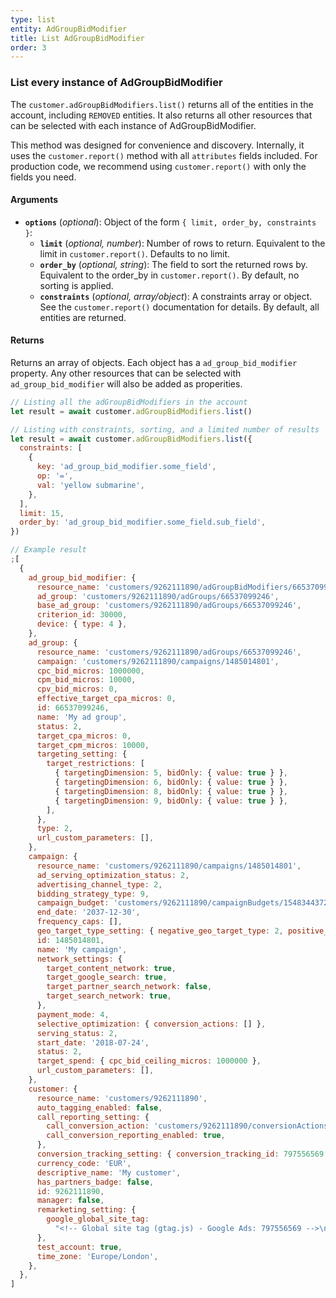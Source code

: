 ```yaml
---
type: list
entity: AdGroupBidModifier
title: List AdGroupBidModifier
order: 3
---
```


### List every instance of AdGroupBidModifier

The `customer.adGroupBidModifiers.list()` returns all of the entities in the account, including `REMOVED` entities. It also returns all other resources that can be selected with each instance of AdGroupBidModifier.

This method was designed for convenience and discovery. Internally, it uses the `customer.report()` method with all `attributes` fields included. For production code, we recommend using `customer.report()` with only the fields you need.

#### Arguments

- **`options`** (_optional_): Object of the form `{ limit, order_by, constraints }`:
  - **`limit`** (_optional, number_): Number of rows to return. Equivalent to the limit in `customer.report()`. Defaults to no limit.
  - **`order_by`** (_optional, string_): The field to sort the returned rows by. Equivalent to the order_by in `customer.report()`. By default, no sorting is applied.
  - **`constraints`** (_optional, array/object_): A constraints array or object. See the `customer.report()` documentation for details. By default, all entities are returned.

#### Returns

Returns an array of objects.
Each object has a `ad_group_bid_modifier` property. Any other resources that can be selected with `ad_group_bid_modifier` will also be added as properities.

```javascript
// Listing all the adGroupBidModifiers in the account
let result = await customer.adGroupBidModifiers.list()

// Listing with constraints, sorting, and a limited number of results
let result = await customer.adGroupBidModifiers.list({
  constraints: [
    {
      key: 'ad_group_bid_modifier.some_field',
      op: '=',
      val: 'yellow submarine',
    },
  ],
  limit: 15,
  order_by: 'ad_group_bid_modifier.some_field.sub_field',
})
```

```javascript
// Example result
;[
  {
    ad_group_bid_modifier: {
      resource_name: 'customers/9262111890/adGroupBidModifiers/66537099246~30000',
      ad_group: 'customers/9262111890/adGroups/66537099246',
      base_ad_group: 'customers/9262111890/adGroups/66537099246',
      criterion_id: 30000,
      device: { type: 4 },
    },
    ad_group: {
      resource_name: 'customers/9262111890/adGroups/66537099246',
      campaign: 'customers/9262111890/campaigns/1485014801',
      cpc_bid_micros: 1000000,
      cpm_bid_micros: 10000,
      cpv_bid_micros: 0,
      effective_target_cpa_micros: 0,
      id: 66537099246,
      name: 'My ad group',
      status: 2,
      target_cpa_micros: 0,
      target_cpm_micros: 10000,
      targeting_setting: {
        target_restrictions: [
          { targetingDimension: 5, bidOnly: { value: true } },
          { targetingDimension: 6, bidOnly: { value: true } },
          { targetingDimension: 8, bidOnly: { value: true } },
          { targetingDimension: 9, bidOnly: { value: true } },
        ],
      },
      type: 2,
      url_custom_parameters: [],
    },
    campaign: {
      resource_name: 'customers/9262111890/campaigns/1485014801',
      ad_serving_optimization_status: 2,
      advertising_channel_type: 2,
      bidding_strategy_type: 9,
      campaign_budget: 'customers/9262111890/campaignBudgets/1548344372',
      end_date: '2037-12-30',
      frequency_caps: [],
      geo_target_type_setting: { negative_geo_target_type: 2, positive_geo_target_type: 2 },
      id: 1485014801,
      name: 'My campaign',
      network_settings: {
        target_content_network: true,
        target_google_search: true,
        target_partner_search_network: false,
        target_search_network: true,
      },
      payment_mode: 4,
      selective_optimization: { conversion_actions: [] },
      serving_status: 2,
      start_date: '2018-07-24',
      status: 2,
      target_spend: { cpc_bid_ceiling_micros: 1000000 },
      url_custom_parameters: [],
    },
    customer: {
      resource_name: 'customers/9262111890',
      auto_tagging_enabled: false,
      call_reporting_setting: {
        call_conversion_action: 'customers/9262111890/conversionActions/179',
        call_conversion_reporting_enabled: true,
      },
      conversion_tracking_setting: { conversion_tracking_id: 797556569 },
      currency_code: 'EUR',
      descriptive_name: 'My customer',
      has_partners_badge: false,
      id: 9262111890,
      manager: false,
      remarketing_setting: {
        google_global_site_tag:
          "<!-- Global site tag (gtag.js) - Google Ads: 797556569 -->\n<script async src=\"https://www.googletagmanager.com/gtag/js?id=AW-797556569\"></script>\n<script>\n  window.dataLayer = window.dataLayer || [];\n  function gtag(){dataLayer.push(arguments);}\n  gtag('js', new Date());\n\n  gtag('config', 'AW-797556569');\n</script>\n",
      },
      test_account: true,
      time_zone: 'Europe/London',
    },
  },
]
```
